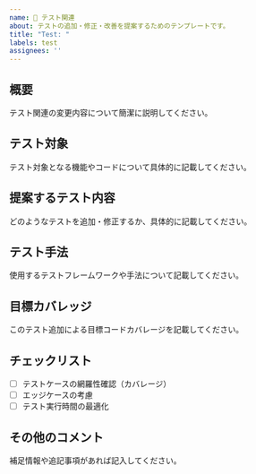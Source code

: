 ```yaml
---
name: 🧪 テスト関連
about: テストの追加・修正・改善を提案するためのテンプレートです。
title: "Test: "
labels: test
assignees: ''
---
```


<!------（必須）------>

## 概要

テスト関連の変更内容について簡潔に説明してください。

## テスト対象

テスト対象となる機能やコードについて具体的に記載してください。

<!------（推奨）------>

## 提案するテスト内容

どのようなテストを追加・修正するか、具体的に記載してください。

## テスト手法

使用するテストフレームワークや手法について記載してください。

<!------（任意）------>

## 目標カバレッジ

このテスト追加による目標コードカバレージを記載してください。

## チェックリスト

- [ ] テストケースの網羅性確認（カバレージ）
- [ ] エッジケースの考慮
- [ ] テスト実行時間の最適化

## その他のコメント

補足情報や追記事項があれば記入してください。
